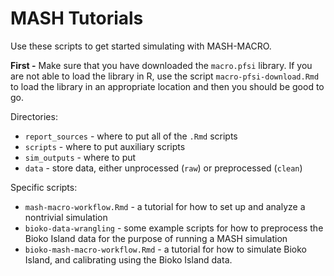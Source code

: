 # MASH Tutorials

Use these scripts to get started simulating with MASH-MACRO.

**First -** Make sure that you have downloaded the `macro.pfsi` library. If you are not able to load the library in R, use the script `macro-pfsi-download.Rmd` to load the library in an appropriate location and then you should be good to go.

Directories:

* `report_sources` - where to put all of the `.Rmd` scripts
* `scripts` - where to put auxiliary scripts
* `sim_outputs` - where to put
* `data` - store data, either unprocessed (`raw`) or preprocessed (`clean`)

Specific scripts:

* `mash-macro-workflow.Rmd` - a tutorial for how to set up and analyze a nontrivial simulation
* `bioko-data-wrangling` - some example scripts for how to preprocess the Bioko Island data for the purpose of running a MASH simulation
* `bioko-mash-macro-workflow.Rmd` - a tutorial for how to simulate Bioko Island, and calibrating using the Bioko Island data.
